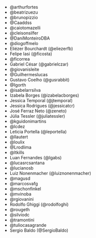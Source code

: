 
* @arthurfortes
* @beatrizuezu
* @brunopizzio
* @Caaddss
* @caiotomazelli
* @cleisonsilfer
* @DaniMonteiroDBA
* @diogoffmelo
* Eliézer Bourchardt (@eliezerfb)
* Felipe Iasi (@ficosta)
* @ficorrea
* Gabriel César (@gabrielczar)
* @giovanisleite
* @Guilhermeslucas
* Gustavo Coelho (@gusrabbit)
* @Igorth
* @isabelarrsilva
* Izabela Borges (@izabelacborges)
* Jessica Temporal (@jtemporal)
* Jessica Rodrigues (@jessicatcr)
* José Ferraz Neto (@zeneto)
* Júlia Tessler (@juliatessler)
* @kguidonimartins
* @lcdez
* Leticia Portella (@leportella)
* @llautert
* @loulix
* @Lrodlima
* @ltkills
* Luan Fernandes (@lgabs)
* @lucasrcsantana
* @lucianosb
* Luiz Nonenmacher (@luiznonenmacher)
* @magusd
* @marcosvafg
* @mschonfinkel
* @mvinoba
* @rgiovanini
* Rodolfo Ghiggi (@rodolfoghi)
* @rougeth
* @silviodc
* @tramontini
* @tuliocasagrande
* Sergio Baldo (@SergioBaldo)